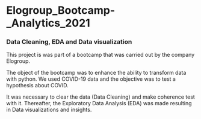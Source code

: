 # Elogroup_Bootcamp-_Analytics_2021
### Data Cleaning, EDA and Data visualization
This project is was part of a bootcamp that was carried out by the company Elogroup.

The object of the bootcamp was to enhance the ability to transform data with python.
We used COVID-19 data and the objective was to test a hypothesis about COVID.

It was necessary to clear the data (Data Cleaning) and make coherence test with it. Thereafter, the Exploratory Data Analysis (EDA) was made resulting in Data visualizations and insights.
